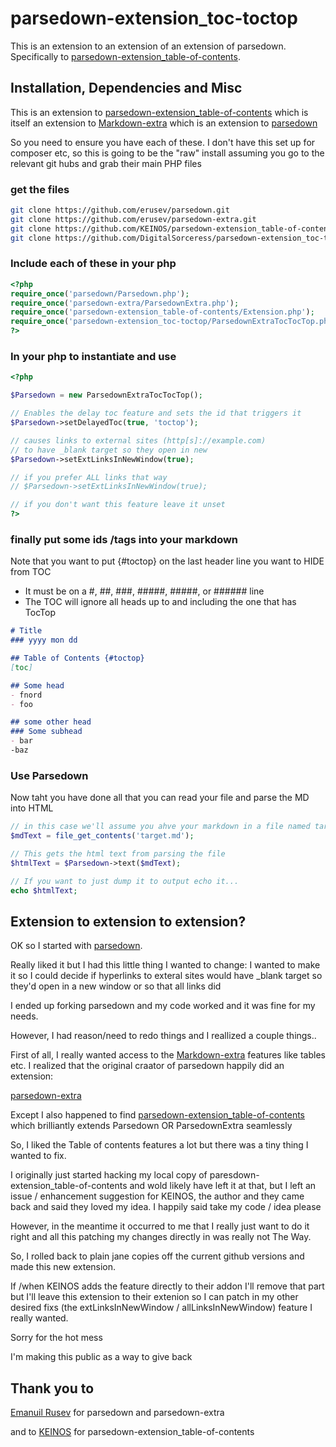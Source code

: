 # parsedown-extension_toc-toctop
This is an extension to an extension of an extension of parsedown. Specifically to [parsedown-extension_table-of-contents](https://github.com/KEINOS/parsedown-extension_table-of-contents).

## Installation, Dependencies and Misc
This is an extension to [parsedown-extension_table-of-contents](https://github.com/KEINOS/parsedown-extension_table-of-contents) which is itself an extension to [Markdown-extra](https://michelf.ca/projects/php-markdown/extra/) which is an extension to [parsedown](https://github.com/erusev/parsedown)

So you need to ensure you have each of these. I don't have this set up for composer etc, so this is going to be the "raw" install assuming you go to the relevant git hubs and grab their main PHP files
### get the files
```bash
git clone https://github.com/erusev/parsedown.git
git clone https://github.com/erusev/parsedown-extra.git
git clone https://github.com/KEINOS/parsedown-extension_table-of-contents.git
git clone https://github.com/DigitalSorceress/parsedown-extension_toc-toctop.git
```

### Include each of these in your php 
```php
<?php
require_once('parsedown/Parsedown.php');
require_once('parsedown-extra/ParsedownExtra.php');
require_once('parsedown-extension_table-of-contents/Extension.php');
require_once('parsedown-extension_toc-toctop/ParsedownExtraTocTocTop.php');
?>
```

### In your php to instantiate and use
```php
<?php

$Parsedown = new ParsedownExtraTocTocTop();

// Enables the delay toc feature and sets the id that triggers it
$Parsedown->setDelayedToc(true, 'toctop');

// causes links to external sites (http[s]://example.com) 
// to have _blank target so they open in new
$Parsedown->setExtLinksInNewWindow(true);

// if you prefer ALL links that way
// $Parsedown->setExtLinksInNewWindow(true);

// if you don't want this feature leave it unset
?>
```

### finally put some ids /tags into your markdown
Note that you want to put {\#toctop} on the last header line you want to HIDE from TOC
- It must be on a #, ##, ###, #####, #####, or ###### line
- The TOC will ignore all heads up to and including the one that has TocTop
```markdown
# Title
### yyyy mon dd

## Table of Contents {#toctop}
[toc] 

## Some head
- fnord
- foo

## some other head
### Some subhead
- bar
-baz
```

### Use Parsedown
Now taht you have done all that you can read your file and parse the MD into HTML

```php
// in this case we'll assume you ahve your markdown in a file named target.md
$mdText = file_get_contents('target.md');

// This gets the html text from parsing the file
$htmlText = $Parsedown->text($mdText);

// If you want to just dump it to output echo it...
echo $htmlText;
```


## Extension to extension to extension?
OK so I started with [parsedown](https://github.com/erusev/parsedown).

Really liked it but I had this little thing I wanted to change: I wanted to make it so I could decide if hyperlinks to exteral sites would have \_blank target so they'd open in a new window  or so that all links did

I ended up forking parsedown and my code worked and it was fine for my needs.

However, I had reason/need to redo things and I reallized a couple things.. 

First of all, I really wanted access to the [Markdown-extra](https://michelf.ca/projects/php-markdown/extra/) features like tables etc. I realized that the original craator of parsedown happily did an extension:

[parsedown-extra](https://github.com/erusev/parsedown-extra)

Except I also happened to find [parsedown-extension_table-of-contents](https://github.com/KEINOS/parsedown-extension_table-of-contents) which brilliantly extends Parsedown OR ParsedownExtra seamlessly

So, I liked the Table of contents features a lot but there was a tiny thing I wanted to fix.

I originally just started hacking my local copy of paresdown-extension_table-of-contents and wold likely have left it at that, but I left an issue / enhancement suggestion for KEINOS, the author and they came back and said they loved my idea. I happily said take my code / idea please

However, in the meantime it occurred to me that I really just want to do it right and all this patching my changes directly in was really not The Way.

So, I rolled back to plain jane copies off the current github versions and made this new extension.

If /when KEINOS adds the feature directly to their addon I'll remove that part but I'll leave this extension to their extenion so I can patch in my other desired fixs (the extLinksInNewWindow / allLinksInNewWindow) feature I really wanted.

Sorry for the hot mess

I'm making this public as a way to give back

## Thank you  to 

[Emanuil Rusev](https://github.com/erusev/) for parsedown and parsedown-extra

and to [KEINOS](https://github.com/KEINOS) for parsedown-extension_table-of-contents

